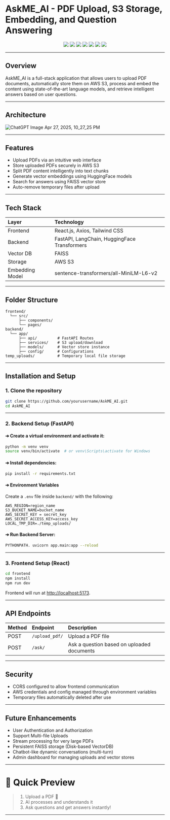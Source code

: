 
# AskME_AI - PDF Upload, S3 Storage, Embedding, and Question Answering

<p align="center">
  <img src="https://img.shields.io/badge/Build-Passing-brightgreen?style=for-the-badge" />
  <img src="https://img.shields.io/badge/style-TailWind CSS-blue?style=for-the-badge" />
  <img src="https://img.shields.io/badge/Backend-FastAPI-blueviolet?style=for-the-badge" />
  <img src="https://img.shields.io/badge/Frontend-React.js-61DAFB?style=for-the-badge" />
  <img src="https://img.shields.io/badge/Database-FAISS-orange?style=for-the-badge" />
  <img src="https://img.shields.io/badge/cloud store-AWS_S3-yellow?style=for-the-badge" />
  <img src="https://img.shields.io/badge/Deploy-Render-blueviolet?style=for-the-badge" />
</p>

---

##  Overview

AskME_AI is a full-stack application that allows users to upload PDF documents, automatically store them on AWS S3, process and embed the content using state-of-the-art language models, and retrieve intelligent answers based on user questions.

---

##  Architecture

![ChatGPT Image Apr 27, 2025, 10_27_25 PM](https://github.com/user-attachments/assets/70a78e87-9480-4e80-b2bf-db9d43b9d585)


---

##  Features

-  Upload PDFs via an intuitive web interface
-  Store uploaded PDFs securely in AWS S3
-  Split PDF content intelligently into text chunks
-  Generate vector embeddings using HuggingFace models
-  Search for answers using FAISS vector store
-  Auto-remove temporary files after upload

---

##  Tech Stack

| Layer       | Technology |
|:------------|:------------|
| Frontend    | React.js, Axios, Tailwind CSS |
| Backend     | FastAPI, LangChain, HuggingFace Transformers |
| Vector DB   | FAISS |
| Storage     | AWS S3 |
| Embedding Model | sentence-transformers/all-MiniLM-L6-v2 |

---

##  Folder Structure

```
frontend/
  └── src/
      ├── components/
      └── pages/
backend/
  └── app/
      ├── api/         # FastAPI Routes
      ├── services/    # S3 upload/download
      ├── models/      # Vector store instance
      ├── config/      # Configurations
temp_uploads/          # Temporary local file storage
```

---

##  Installation and Setup

### 1. Clone the repository

```bash
git clone https://github.com/yourusername/AskME_AI.git
cd AskME_AI
```

---

### 2. Backend Setup (FastAPI)

#### ➔ Create a virtual environment and activate it:

```bash
python -m venv venv
source venv/bin/activate  # or venv\Scripts\activate for Windows
```

#### ➔ Install dependencies:

```bash
pip install -r requirements.txt
```

#### ➔ Environment Variables

Create a `.env` file inside `backend/` with the following:

```env
AWS_REGION=region_name
S3_BUCKET_NAME=bucket_name
AWS_SECRET_KEY = secret_key
AWS_SECRET_ACCESS_KEY=access_key
LOCAL_TMP_DIR=./temp_uploads/
```

#### ➔ Run Backend Server:

```bash
PYTHONPATH. uvicorn app.main:app --reload
```

---

### 3. Frontend Setup (React)

```bash
cd frontend
npm install
npm run dev
```

Frontend will run at [http://localhost:5173](http://localhost:5173).

---

##  API Endpoints

| Method | Endpoint             | Description |
|:------|:----------------------|:------------|
| POST  | `/upload_pdf/`         | Upload a PDF file |
| POST  | `/ask/`                | Ask a question based on uploaded documents |

---

##  Security

- CORS configured to allow frontend communication
- AWS credentials and config managed through environment variables
- Temporary files automatically deleted after use

---

##  Future Enhancements

-  User Authentication and Authorization
-  Support Multi-file Uploads
-  Stream processing for very large PDFs
-  Persistent FAISS storage (Disk-based VectorDB)
-  Chatbot-like dynamic conversations (multi-turn)
- Admin dashboard for managing uploads and vector stores

---


# 💬 Quick Preview

> 1. Upload a PDF 📄  
> 2. AI processes and understands it 
> 3. Ask questions and get answers instantly! 

---
